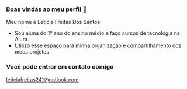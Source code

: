 ### Boas vindas ao meu perfil 💙

Meu nome é Leticia Freitas Dos Santos

- Sou aluna do 1º ano do ensino médio e faço cursos de tecnologia na Alura.
- Utilizo esse espaço para minha organização e compartilhamento dos meus projetos

### Você pode entrar em contato comigo

leticiafreitas241@outlook.com 
